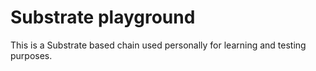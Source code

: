 # Substrate playground

This is a Substrate based chain used personally for learning and testing purposes.